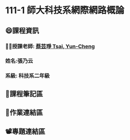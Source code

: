 # 111-1 師大科技系網際網路概論
## :smile:課程資訊
### :teacher:授課老師: [蔡芸琤 Tsai, Yun-Cheng](https://github.com/pecu?tab=repositories)
### 姓名:張乃云
### 系級: 科技系二年級
## :pencil:課程筆記區
## 🙌作業連結區
## 📽️專題連結區
